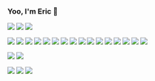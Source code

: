 <!--
**EricSUID/EricSUID** is a ✨ _special_ ✨ repository because its `README.md` (this file) appears on your GitHub profile.

Here are some ideas to get you started:

- 🔭 I’m currently working on ...
- 🌱 I’m currently learning ...
- 👯 I’m looking to collaborate on ...
- 🤔 I’m looking for help with ...
- 💬 Ask me about ...
- 📫 How to reach me: ...
- 😄 Pronouns: ...
- ⚡ Fun fact: ...
-->

### Yoo, I'm Eric 👋
<!-- 社交账号 -->
[![](https://img.shields.io/badge/telegram-D14836?color=2CA5E0&style=for-the-badge&logo=telegram&logoColor=white)](https://t.me/EricSUID)
[![](https://img.shields.io/badge/Twitter-1DA1F2?style=for-the-badge&logo=twitter&logoColor=white)](https://twitter.com/Eric_SUID)
[![](https://img.shields.io/badge/Discord-5865F2?style=for-the-badge&logo=discord&logoColor=white)](https://discordapp.com/users/926784167860113459)

<!-- 平台和工具 -->
[![](https://img.shields.io/badge/Linux-FCC624?style=for-the-badge&logo=linux&logoColor=black)](http://futurist.se/gldt/wp-content/uploads/12.09/gldt1209.svg)
[![](https://img.shields.io/badge/Arch_Linux-1793D1?style=for-the-badge&logo=arch-linux&logoColor=white)](https://archlinux.org)
[![](https://img.shields.io/badge/IntelliJ_IDEA-000000.svg?style=for-the-badge&logo=intellij-idea&logoColor=white)](https://www.jetbrains.com/idea/)
[![](https://img.shields.io/badge/VSCode-0078D4?style=for-the-badge&logo=visual%20studio%20code&logoColor=white)](https://code.visualstudio.com)
[![](https://img.shields.io/badge/Notion-000000?style=for-the-badge&logo=notion&logoColor=white)](https://www.notion.so)
[![](https://img.shields.io/badge/VMware-231f20?style=for-the-badge&logo=VMware&logoColor=white)](https://www.vmware.com)
[![](https://img.shields.io/badge/Spring_Boot-F2F4F9?style=for-the-badge&logo=spring-boot)](https://spring.io/projects/spring-boot)
[![](https://img.shields.io/badge/Swagger-85EA2D?style=for-the-badge&logo=Swagger&logoColor=white)](https://swagger.io)
[![](https://img.shields.io/badge/MySQL-005C84?style=for-the-badge&logo=mysql&logoColor=white)](https://www.mysql.com)
[![](https://img.shields.io/badge/redis-%23DD0031.svg?&style=for-the-badge&logo=redis&logoColor=white)](https://redis.io)
[![](https://img.shields.io/badge/MongoDB-4EA94B?style=for-the-badge&logo=mongodb&logoColor=white)](https://www.mongodb.com)
[![](https://img.shields.io/badge/Docker-2CA5E0?style=for-the-badge&logo=docker&logoColor=white)](https://www.docker.com)
[![](https://img.shields.io/badge/Postman-FF6C37?style=for-the-badge&logo=Postman&logoColor=white)](https://www.postman.com)
[![](https://img.shields.io/badge/GIT-E44C30?style=for-the-badge&logo=git&logoColor=white)](https://git-scm.com)
[![](https://img.shields.io/badge/Firefox_Browser-FF7139?style=for-the-badge&logo=Firefox-Browser&logoColor=white)](https://www.mozilla.org/en-US/firefox/new/)
[![](https://img.shields.io/badge/Vivaldi-EF3939?style=for-the-badge&logo=Vivaldi&logoColor=white)](https://vivaldi.com)

<!-- 民以食为天 -->
[![](https://img.shields.io/badge/KFC-F40027?style=for-the-badge&logo=kfc&logoColor=white)](http://www.kfc.com.cn/kfccda/index.aspx)
[![](https://img.shields.io/badge/McDonald's-FBC817?style=for-the-badge&logo=McDonald's&logoColor=white)](https://www.mcdonalds.com.cn)

<!-- v我50 -->
[![](https://img.shields.io/badge/Buy_Me_A_Coffee-FFDD00?style=for-the-badge&logo=buy-me-a-coffee&logoColor=black)](https://www.buymeacoffee.com/EricSUID)
[![](https://img.shields.io/badge/Ko--fi-F16061?style=for-the-badge&logo=ko-fi&logoColor=white)](https://ko-fi.com/ericsuid)
[![](https://img.shields.io/badge/PayPal-00457C?style=for-the-badge&logo=paypal&logoColor=white)](https://paypal.me/ericsuid?country.x=C2&locale.x=zh_XC)

<!-- Github 统计信息 -->
<!-- ![Eric's GitHub stats](https://github-readme-stats.vercel.app/api?username=EricSUID&count_private=true&show_icons=true&hide_border=true) -->
<!-- Github 统计信息 -->
<!-- [![GitHub Streak](http://github-readme-streak-stats.herokuapp.com?user=EricSUID&hide_border=true)](https://git.io/streak-stats) -->

